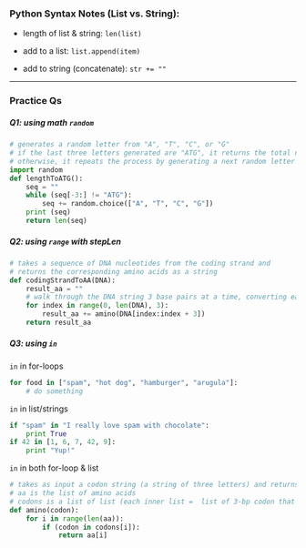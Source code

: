 ### Python Syntax Notes (List vs. String):
* length of list & string: `len(list)`

* add to a list: `list.append(item)`
* add to string (concatenate): `str += ""`

---
### Practice Qs

##### Q1: using math `random`
```python
# generates a random letter from "A", "T", "C", or "G"
# if the last three letters generated are "ATG", it returns the total number of symbols that were generated
# otherwise, it repeats the process by generating a next random letter
import random
def lengthToATG():
    seq = ""
    while (seq[-3:] != "ATG"):
        seq += random.choice(["A", "T", "C", "G"])
    print (seq)
    return len(seq)
```

##### Q2: using `range` with stepLen
```python
# takes a sequence of DNA nucleotides from the coding strand and 
# returns the corresponding amino acids as a string
def codingStrandToAA(DNA):
    result_aa = ""
    # walk through the DNA string 3 base pairs at a time, converting each 3-bp to aa & add to result
    for index in range(0, len(DNA), 3):
        result_aa += amino(DNA[index:index + 3])
    return result_aa
```


##### Q3: using `in`
`in` in for-loops
```python
for food in ["spam", "hot dog", "hamburger", "arugula"]:
    # do something
```

`in` in list/strings
```python
if "spam" in "I really love spam with chocolate": 
    print True
if 42 in [1, 6, 7, 42, 9]: 
    print "Yup!"
```

`in` in both for-loop & list 
```python
# takes as input a codon string (a string of three letters) and returns the corresponding amino acid
# aa is the list of amino acids 
# codons is a list of list (each inner list =  list of 3-bp codon that represent the same aa)
def amino(codon):
    for i in range(len(aa)):
        if (codon in codons[i]):
            return aa[i]
```
